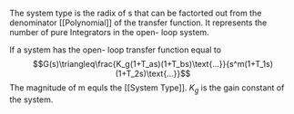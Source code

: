 The system type is the radix of s that can be factorted out from the denominator [[Polynomial]] of the transfer function. 
It represents the number of pure Integrators in the open- loop system.

If a system has the open- loop transfer function equal to
$$G(s)\triangleq\frac{K_g(1+T_as)(1+T_bs)\text{...}}{s^m(1+T_1s)(1+T_2s)\text{...}}$$
The magnitude of m equls the [[System Type]].
$K_g$ is the gain constant of the system.
